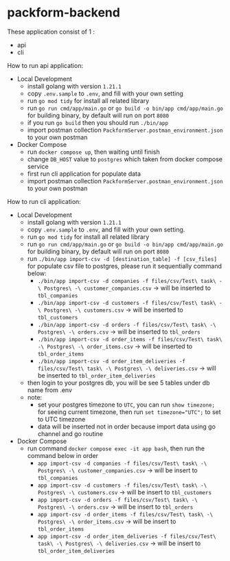 # packform-backend
These application consist of 1 :
   - api
   - cli

How to run api application:
   - Local Development
       - install golang with version `1.21.1`
       - copy `.env.sample` to `.env`, and fill with your own setting
       - run `go mod tidy` for install all related library
       - run `go run cmd/app/main.go` or `go build -o bin/app cmd/app/main.go` for building binary, by default will run on port `8080`
       - if you run `go build` then you should run `./bin/app`
       - import postman collection `PackformServer.postman_environment.json` to your own postman
   - Docker Compose
       - run `docker compose up`, then waiting until finish
       - change `DB_HOST` value to `postgres` which taken from docker compose service
       - first run cli application for populate data
       - import postman collection `PackformServer.postman_environment.json` to your own postman

How to run cli application:
   - Local Development
       - install golang with version `1.21.1`
       - copy `.env.sample` to `.env`, and fill with your own setting.
       - run `go mod tidy` for install all related library
       - run `go run cmd/app/main.go` or `go build -o bin/app cmd/app/main.go` for building binary, by default will run on port `8080`
       - run `./bin/app import-csv -d [destination_table] -f [csv_files]` for populate csv file to postgres, please run it sequentially command below:
           - `./bin/app import-csv -d companies -f files/csv/Test\ task\ -\ Postgres\ -\ customer_companies.csv` -> will be inserted to `tbl_companies`
           - `./bin/app import-csv -d customers -f files/csv/Test\ task\ -\ Postgres\ -\ customers.csv` -> will be inserted to `tbl_customers`
           - `./bin/app import-csv -d orders -f files/csv/Test\ task\ -\ Postgres\ -\ orders.csv` -> will be inserted to `tbl_orders`
           - `./bin/app import-csv -d order_items -f files/csv/Test\ task\ -\ Postgres\ -\ order_items.csv` -> will be inserted to `tbl_order_items`
           - `./bin/app import-csv -d order_item_deliveries -f files/csv/Test\ task\ -\ Postgres\ -\ deliveries.csv` -> will be inserted to `tbl_order_item_deliveries`
       - then login to your postgres db, you will be see 5 tables under db name from .env
       - note:
         - set your postgres timezone to `UTC`, you can run `show timezone;` for seeing current timezone, then run `set timezone="UTC";` to set to UTC timezone
         - data will be inserted not in order because import data using go channel and go routine
   - Docker Compose
       - run command `docker compose exec -it app bash`, then run the command below in order
           - `app import-csv -d companies -f files/csv/Test\ task\ -\ Postgres\ -\ customer_companies.csv` -> will be insert to `tbl_companies`
           - `app import-csv -d customers -f files/csv/Test\ task\ -\ Postgres\ -\ customers.csv` -> will be insert to `tbl_customers`
           - `app import-csv -d orders -f files/csv/Test\ task\ -\ Postgres\ -\ orders.csv` -> will be insert to `tbl_orders`
           - `app import-csv -d order_items -f files/csv/Test\ task\ -\ Postgres\ -\ order_items.csv` -> will be insert to `tbl_order_items`
           - `app import-csv -d order_item_deliveries -f files/csv/Test\ task\ -\ Postgres\ -\ deliveries.csv` -> will be insert to `tbl_order_item_deliveries`
       